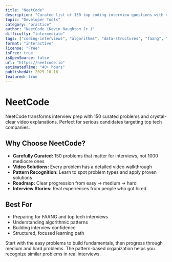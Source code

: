 ```yaml
---
title: "NeetCode"
description: "Curated list of 150 top coding interview questions with video solutions. Essential for FAANG interview prep."
topic: "Developer Tools"
category: "practice"
author: "NeetCode (Kevin Naughton Jr.)"
difficulty: "intermediate"
tags: ["coding-interviews", "algorithms", "data-structures", "faang", "video-tutorials"]
format: "interactive"
license: "Free"
isFree: true
isOpenSource: false
url: "https://neetcode.io"
estimatedTime: "40+ hours"
publishedAt: 2025-10-16
featured: true
---
```


# NeetCode

NeetCode transforms interview prep with 150 curated problems and crystal-clear video explanations. Perfect for serious candidates targeting top tech companies.

## Why Choose NeetCode?

- **Carefully Curated:** 150 problems that matter for interviews, not 1000 mediocre ones
- **Video Solutions:** Every problem has a detailed video walkthrough
- **Pattern Recognition:** Learn to spot problem types and apply proven solutions
- **Roadmap:** Clear progression from easy → medium → hard
- **Interview Stories:** Real experiences from people who got hired

## Best For

- Preparing for FAANG and top tech interviews
- Understanding algorithmic patterns
- Building interview confidence
- Structured, focused learning path

Start with the easy problems to build fundamentals, then progress through medium and hard problems. The pattern-based organization helps you recognize similar problems in real interviews.
